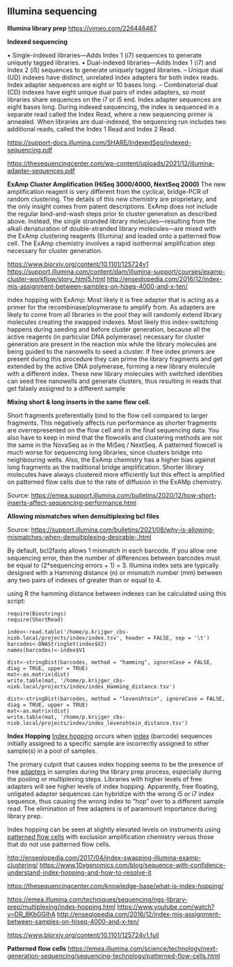## **Illumina sequencing**

**Illumina library prep**
https://vimeo.com/226448487

**Indexed sequencing**

• Single-indexed libraries—Adds Index 1 (i7) sequences to generate uniquely tagged libraries.
• Dual-indexed libraries—Adds Index 1 (i7) and Index 2 (i5) sequences to generate uniquely tagged
libraries.
– Unique dual (UD) indexes have distinct, unrelated index adapters for both index reads. Index
adapter sequences are eight or 10 bases long.
– Combinatorial dual (CD) indexes have eight unique dual pairs of index adapters, so most
libraries share sequences on the i7 or i5 end. Index adapter sequences are eight bases long.
During indexed sequencing, the index is sequenced in a separate read called the Index Read, where a
new sequencing primer is annealed. When libraries are dual-indexed, the sequencing run includes two
additional reads, called the Index 1 Read and Index 2 Read.


https://support-docs.illumina.com/SHARE/IndexedSeq/indexed-sequencing.pdf

https://thesequencingcenter.com/wp-content/uploads/2021/12/illumina-adapter-sequences.pdf



**ExAmp Cluster Amplification (HiSeq 3000/4000, NextSeq 2000)**
The new amplification reagent is very different from the cyclical, bridge-PCR of random clustering. 
The details of this new chemistry are proprietary, and the only insight comes from patent descriptions. 
ExAmp does not include the regular bind-and-wash steps prior to cluster generation as described above. Instead, the single stranded library molecules—resulting from the alkali denaturation of double-stranded library molecules—are mixed with the ExAmp clustering reagents (Illumina) and loaded onto a patterned flow cell. The ExAmp chemistry involves a rapid isothermal amplification step necessary for cluster generation.


https://www.biorxiv.org/content/10.1101/125724v1
https://support.illumina.com/content/dam/illumina-support/courses/examp-cluster-workflow/story_html5.html
http://enseqlopedia.com/2016/12/index-mis-assignment-between-samples-on-hiseq-4000-and-x-ten/

Index hopping with ExAmp:
Most likely it is free adapter that is acting as a primer for the recombinase/ploymerase to amplify from. As adapters are likely to come from all libraries in the pool they will randomly extend library molecules creating the swapped indexes.
Most likely this index-switching happens during seeding and before cluster generation, because all the active reagents (in particular DNA polymerase) necessary for cluster generation are present in the reaction mix while the library molecules are being guided to the nanowells to seed a cluster. If free index primers are present during this procedure they can prime the library fragments and get extended by the active DNA polymerase, forming a new library molecule with a different index. These new library molecules with switched identities can seed free nanowells and generate clusters, thus resulting in reads that get falsely assigned to a different sample



**Mixing short & long inserts in the same flow cell.**

Short fragments preferentially bind to the flow cell compared to larger fragments. This negatively affects run performance as shorter fragments are overrepresented on the flow cell and in the final sequencing data. You also have to keep in mind that the flowcells and clustering methods are not the same in the NovaSeq as in the MiSeq / NextSeq. A patterned flowcell is much worse for sequencing long libraries, since clusters bridge into neighbouring wells.
Also, the ExAmp chemistry has a higher bias against long fragments as the traditional bridge amplification. Shorter library molecules have always clustered more efficiently but this effect is amplified on patterned flow cells due to the rate of diffusion in the ExAMp chemistry.

Source: https://emea.support.illumina.com/bulletins/2020/12/how-short-inserts-affect-sequencing-performance.html





**Allowing mismatches when demultiplexing bcl files**

Source: https://support.illumina.com/bulletins/2021/08/why-is-allowing-mismatches-when-demultiplexing-desirable-.html

By default, bcl2fastq allows 1 mismatch in each barcode. If you allow one sequencing error, then the number of differences between barcodes must be equal to (2*sequencing errors + 1) = 3.   Illumina index sets are typically designed with a Hamming distance (n) or mismatch number (mm) between any two pairs of indexes of greater than or equal to 4. 

using R the hamming distance between indexes can be calculated using this script:

    require(Biostrings)
    require(ShortRead)
    
    index<-read.table('/home/p.krijger_cbs-niob.local/projects/index/index.tsv', header = FALSE, sep = '\t')
    barcodes<-DNAStringSet(index$V2)
    names(barcodes)<-index$V1
    
    dist<-stringDist(barcodes, method = "hamming", ignoreCase = FALSE, diag = TRUE, upper = TRUE)
    mat<-as.matrix(dist)
    write.table(mat, '/home/p.krijger_cbs-niob.local/projects/index/index_Hamming_distance.tsv')    
    
    dist<-stringDist(barcodes, method = "levenshtein", ignoreCase = FALSE, diag = TRUE, upper = TRUE)
    mat<-as.matrix(dist)
    write.table(mat, '/home/p.krijger_cbs-niob.local/projects/index/index_levenshtein_distance.tsv')    


**Index Hopping**
[Index hopping](https://www.illumina.com/techniques/sequencing/ngs-library-prep/multiplexing/index-hopping.html) occurs when [index](https://thesequencingcenter.com/wp-content/uploads/2021/12/indexed-sequencing.pdf) (barcode) sequences initially assigned to a specific sample are incorrectly assigned to other sample(s) in a pool of samples.

The primary culprit that causes index hopping seems to be the presence of free [adapters](https://thesequencingcenter.com/wp-content/uploads/2021/12/illumina-adapter-sequences.pdf) in samples during the library prep process, especially during the pooling or multiplexing steps. Libraries with higher levels of free adapters will see higher levels of index hopping. Apparently, free floating, unligated adapter sequences can hybridize with the wrong i5 or i7 index sequence, thus causing the wrong index to “hop” over to a different sample read. The elimination of free adapters is of paramount importance during library prep.

Index hopping can be seen at slightly elevated levels on instruments using [patterned flow cells](https://emea.illumina.com/science/technology/next-generation-sequencing/sequencing-technology/patterned-flow-cells.html) with exclusion amplification chemistry versus those that do not use patterned flow cells. 

http://enseqlopedia.com/2017/04/index-swapping-illumina-examp-clustering/
https://www.10xgenomics.com/blog/sequence-with-confidence-understand-index-hopping-and-how-to-resolve-it

https://thesequencingcenter.com/knowledge-base/what-is-index-hopping/

https://emea.illumina.com/techniques/sequencing/ngs-library-prep/multiplexing/index-hopping.html
https://www.youtube.com/watch?v=DR_8KbGGIhA
http://enseqlopedia.com/2016/12/index-mis-assignment-between-samples-on-hiseq-4000-and-x-ten/

https://www.biorxiv.org/content/10.1101/125724v1.full


**Patterned flow cells**
https://emea.illumina.com/science/technology/next-generation-sequencing/sequencing-technology/patterned-flow-cells.html

